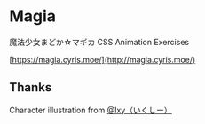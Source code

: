 # Magia

魔法少女まどか☆マギカ CSS Animation Exercises

[https://magia.cyris.moe/](http://magia.cyris.moe/)

## Thanks

Character illustration from [@Ixy（いくしー）](https://www.pixiv.net/users/4935)

